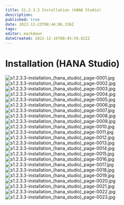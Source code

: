 ```yaml
---
title: S1.2.3.3	Installation (HANA Studio)
description: 
published: true
date: 2022-12-23T08:44:06.336Z
tags: 
editor: markdown
dateCreated: 2022-12-16T08:45:59.822Z
---
```


# Installation (HANA Studio)
![s1.2.3.3-installation_(hana_studio)_page-0001.jpg](/s1233/s1.2.3.3-installation_(hana_studio)_page-0001.jpg)
![s1.2.3.3-installation_(hana_studio)_page-0002.jpg](/s1233/s1.2.3.3-installation_(hana_studio)_page-0002.jpg)
![s1.2.3.3-installation_(hana_studio)_page-0003.jpg](/s1233/s1.2.3.3-installation_(hana_studio)_page-0003.jpg)
![s1.2.3.3-installation_(hana_studio)_page-0004.jpg](/s1233/s1.2.3.3-installation_(hana_studio)_page-0004.jpg)
![s1.2.3.3-installation_(hana_studio)_page-0005.jpg](/s1233/s1.2.3.3-installation_(hana_studio)_page-0005.jpg)
![s1.2.3.3-installation_(hana_studio)_page-0006.jpg](/s1233/s1.2.3.3-installation_(hana_studio)_page-0006.jpg)
![s1.2.3.3-installation_(hana_studio)_page-0007.jpg](/s1233/s1.2.3.3-installation_(hana_studio)_page-0007.jpg)
![s1.2.3.3-installation_(hana_studio)_page-0008.jpg](/s1233/s1.2.3.3-installation_(hana_studio)_page-0008.jpg)
![s1.2.3.3-installation_(hana_studio)_page-0009.jpg](/s1233/s1.2.3.3-installation_(hana_studio)_page-0009.jpg)
![s1.2.3.3-installation_(hana_studio)_page-0010.jpg](/s1233/s1.2.3.3-installation_(hana_studio)_page-0010.jpg)
![s1.2.3.3-installation_(hana_studio)_page-0011.jpg](/s1233/s1.2.3.3-installation_(hana_studio)_page-0011.jpg)
![s1.2.3.3-installation_(hana_studio)_page-0012.jpg](/s1233/s1.2.3.3-installation_(hana_studio)_page-0012.jpg)
![s1.2.3.3-installation_(hana_studio)_page-0013.jpg](/s1233/s1.2.3.3-installation_(hana_studio)_page-0013.jpg)
![s1.2.3.3-installation_(hana_studio)_page-0014.jpg](/s1233/s1.2.3.3-installation_(hana_studio)_page-0014.jpg)
![s1.2.3.3-installation_(hana_studio)_page-0015.jpg](/s1233/s1.2.3.3-installation_(hana_studio)_page-0015.jpg)
![s1.2.3.3-installation_(hana_studio)_page-0016.jpg](/s1233/s1.2.3.3-installation_(hana_studio)_page-0016.jpg)
![s1.2.3.3-installation_(hana_studio)_page-0017.jpg](/s1233/s1.2.3.3-installation_(hana_studio)_page-0017.jpg)
![s1.2.3.3-installation_(hana_studio)_page-0018.jpg](/s1233/s1.2.3.3-installation_(hana_studio)_page-0018.jpg)
![s1.2.3.3-installation_(hana_studio)_page-0019.jpg](/s1233/s1.2.3.3-installation_(hana_studio)_page-0019.jpg)
![s1.2.3.3-installation_(hana_studio)_page-0020.jpg](/s1233/s1.2.3.3-installation_(hana_studio)_page-0020.jpg)
![s1.2.3.3-installation_(hana_studio)_page-0021.jpg](/s1233/s1.2.3.3-installation_(hana_studio)_page-0021.jpg)
![s1.2.3.3-installation_(hana_studio)_page-0022.jpg](/s1233/s1.2.3.3-installation_(hana_studio)_page-0022.jpg)
![s1.2.3.3-installation_(hana_studio)_page-0023.jpg](/s1233/s1.2.3.3-installation_(hana_studio)_page-0023.jpg)

